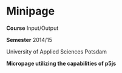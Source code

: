 Minipage
=================

**Course** Input/Output

**Semester** 2014/15

University of Applied Sciences Potsdam


**Micropage utilizing the capabilities of p5js**